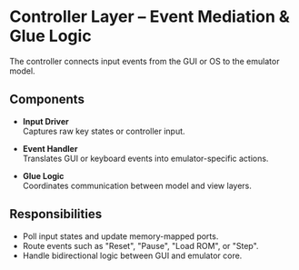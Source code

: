 # Controller Layer – Event Mediation & Glue Logic

The controller connects input events from the GUI or OS to the emulator model.

## Components
- **Input Driver**  
  Captures raw key states or controller input.

- **Event Handler**  
  Translates GUI or keyboard events into emulator-specific actions.

- **Glue Logic**  
  Coordinates communication between model and view layers.

## Responsibilities
- Poll input states and update memory-mapped ports.
- Route events such as "Reset", "Pause", "Load ROM", or "Step".
- Handle bidirectional logic between GUI and emulator core.

